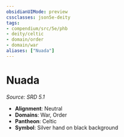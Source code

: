 ```yaml
---
obsidianUIMode: preview
cssclasses: json5e-deity
tags:
- compendium/src/5e/phb
- deity/celtic
- domain/order
- domain/war
aliases: ["Nuada"]
---
```

# Nuada
*Source: SRD 5.1* 

- **Alignment**: Neutral
- **Domains**: War, Order
- **Pantheon**: Celtic
- **Symbol**: Silver hand on black background